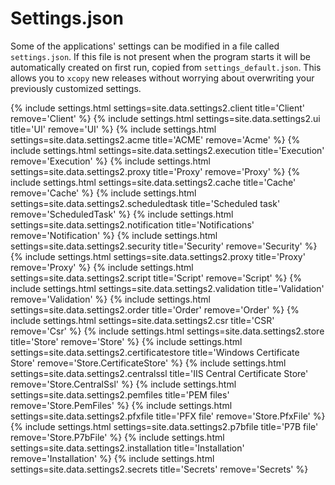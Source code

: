 ---
---
# Settings.json
Some of the applications' settings can be modified in a file called `settings.json`. 
If this file is not present when the program starts it will be automatically 
created on first run, copied from `settings_default.json`. This allows you to
<code>xcopy</code> new releases without worrying about overwriting your previously 
customized settings.

{% include settings.html settings=site.data.settings2.client title='Client' remove='Client' %}
{% include settings.html settings=site.data.settings2.ui title='UI' remove='UI' %}
{% include settings.html settings=site.data.settings2.acme title='ACME' remove='Acme' %}
{% include settings.html settings=site.data.settings2.execution title='Execution' remove='Execution' %}
{% include settings.html settings=site.data.settings2.proxy title='Proxy' remove='Proxy' %}
{% include settings.html settings=site.data.settings2.cache title='Cache' remove='Cache' %}
{% include settings.html settings=site.data.settings2.scheduledtask title='Scheduled task' remove='ScheduledTask' %}
{% include settings.html settings=site.data.settings2.notification title='Notifications' remove='Notification' %}
{% include settings.html settings=site.data.settings2.security title='Security' remove='Security' %}
{% include settings.html settings=site.data.settings2.proxy title='Proxy' remove='Proxy' %}
{% include settings.html settings=site.data.settings2.script title='Script' remove='Script' %}
{% include settings.html settings=site.data.settings2.validation title='Validation' remove='Validation' %}
{% include settings.html settings=site.data.settings2.order title='Order' remove='Order' %}
{% include settings.html settings=site.data.settings2.csr title='CSR' remove='Csr' %}
{% include settings.html settings=site.data.settings2.store title='Store' remove='Store' %}
{% include settings.html settings=site.data.settings2.certificatestore title='Windows Certificate Store' remove='Store.CertificateStore' %}
{% include settings.html settings=site.data.settings2.centralssl title='IIS Central Certificate Store' remove='Store.CentralSsl' %}
{% include settings.html settings=site.data.settings2.pemfiles title='PEM files' remove='Store.PemFiles' %}
{% include settings.html settings=site.data.settings2.pfxfile title='PFX file' remove='Store.PfxFile' %}
{% include settings.html settings=site.data.settings2.p7bfile title='P7B file' remove='Store.P7bFile' %}
{% include settings.html settings=site.data.settings2.installation title='Installation' remove='Installation' %}
{% include settings.html settings=site.data.settings2.secrets title='Secrets' remove='Secrets' %}